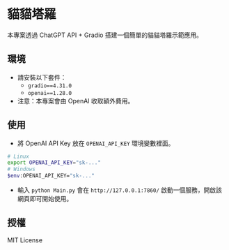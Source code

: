 # 貓貓塔羅

本專案透過 ChatGPT API + Gradio 搭建一個簡單的貓貓塔羅示範應用。

## 環境

- 請安裝以下套件：
  - `gradio==4.31.0`
  - `openai==1.28.0`
- 注意：本專案會由 OpenAI 收取額外費用。

## 使用

- 將 OpenAI API Key 放在 `OPENAI_API_KEY` 環境變數裡面。

```sh
# Linux
export OPENAI_API_KEY="sk-..."
# Windows
$env:OPENAI_API_KEY="sk-..."
```

- 輸入 `python Main.py` 會在 `http://127.0.0.1:7860/` 啟動一個服務，開啟該網頁即可開始使用。

## 授權

MIT License

